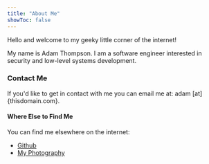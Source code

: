 ```yaml
---
title: "About Me"
showToc: false
---
```


Hello and welcome to my geeky little corner of the internet!

My name is Adam Thompson. I am a software engineer interested in security and low-level systems development. 

### Contact Me

If you'd like to get in contact with me you can email me at: adam [at] {thisdomain.com}. 

#### Where Else to Find Me

You can find me elsewhere on the internet:

* [Github](https://github.com/serialphotog)
* [My Photography](https://adamthompsonphoto.com)